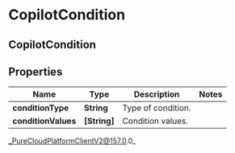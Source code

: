 # CopilotCondition

## CopilotCondition

## Properties

|Name | Type | Description | Notes|
|------------ | ------------- | ------------- | -------------|
| **conditionType** | **String** | Type of condition. | |
| **conditionValues** | **[String]** | Condition values. | |



_PureCloudPlatformClientV2@157.0.0_

